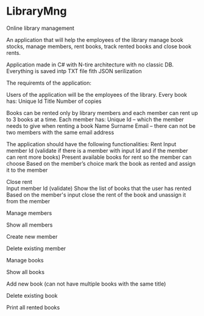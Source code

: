 # LibraryMng
Online library management


An application that will help the employees of the library manage book stocks, manage members, rent books, track rented books and close book rents.

Application made in C# with N-tire architecture with no classic DB. Everything is saved intp TXT file fith JSON serilization

The requiremts of the application:

  Users of the application will be the employees of the library. 
  Every book has:
  Unique Id
  Title
  Number of copies
  
Books can be rented only by library members and each member can rent up to 3 books at a time. 
  Each member has: 
  Unique Id – which the member needs to give when renting a book
  Name
  Surname
  Email – there can not be two members with the same email address
  
The application should have the following functionalities: 
  Rent
  Input member Id (validate if there is a member with input Id and if the member can rent more books)
  Present available books for rent so the member can choose
  Based on the member’s choice mark the book as rented and assign it to the member
  
  Close rent	
  Input member Id (validate)
  Show the list of books that the user has rented
  Based on the member's input close the rent of the book and unassign it from the member
  
 Manage members

Show all members

Create new member

Delete existing member

Manage books

Show all books

Add new book (can not have multiple books with the same title)

Delete existing book

Print all rented books


